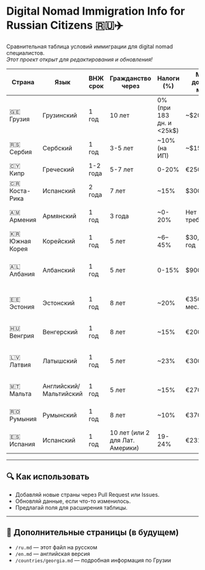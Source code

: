 # Digital Nomad Immigration Info for Russian Citizens 🇷🇺✈️

Сравнительная таблица условий иммиграции для digital nomad специалистов.  
*Этот проект открыт для редактирования и обновления!*

| Страна        | Язык       | ВНЖ срок | Гражданство через | Налоги (%) | Мин. доход / мес. | Примечания | 🔗 Сайт / Источник |
|---------------|------------|----------|--------------------|-------------|--------------------|------------|--------------------|
| 🇬🇪 Грузия     | Грузинский | 1 год    | 10 лет             | 0% (при 183 дн. и <25k$) | ~$2000     | Digital Nomad Виза | [georgia.travel/remote](https://georgia.travel/remote-work-from-georgia) |
| 🇷🇸 Сербия     | Сербский   | 1 год    | 3-5 лет            | ~10% (на ИП) | ~$1500             | Лояльна к россиянам | [mup.gov.rs](http://www.mup.gov.rs/wps/portal/sr) |
| 🇨🇾 Кипр       | Греческий  | 1-2 года | 5-7 лет            | 0-20%       | €2500              | Digital Nomad Виза | [cyprusdigitalnomadvisa.co](https://www.cyprusdigitalnomadvisa.co/) |
| 🇨🇷 Коста-Рика | Испанский  | 2 года   | 7 лет              | ~15%        | $3000              | Новая виза для удалённых | [migracion.go.cr](https://migracion.go.cr/) |
| 🇦🇲 Армения    | Армянский  | 1 год    | 3 года             | ~0-20%      | Нет требований     | ПМЖ и гражданство доступны | [mfa.am](https://www.mfa.am/en/visa/) |
| 🇰🇷 Южная Корея| Корейский  | 1 год    | 5 лет              | ~6–45%      | $30,000/год        | Digital Nomad Visa (2024) | [hikorea.go.kr](https://www.hikorea.go.kr/Main.pt) |
| 🇦🇱 Албания    | Албанский  | 1 год    | 5 лет              | 0-15%       | $900               | ВНЖ для удалённых (без DN визы) | [e-albania.al](https://e-albania.al/) |
| 🇪🇪 Эстония    | Эстонский  | 1 год    | 8 лет              | ~20%        | €3504/мес. брутто  | Одна из первых Digital Nomad виз | [nomadvisa.estonia.ee](https://nomadvisa.estonia.ee/) |
| 🇭🇺 Венгрия    | Венгерский | 1 год    | 8 лет              | ~15%        | €2000              | "White Card" — виза для удалённых | [enterhungary.gov.hu](https://enterhungary.gov.hu/) |
| 🇱🇻 Латвия     | Латышский  | 1 год    | 5 лет              | ~23%        | €3000              | Только для компаний из ЕС или OECD | [pmlp.gov.lv](https://www.pmlp.gov.lv/) |
| 🇲🇹 Мальта     | Английский/Мальтийский | 1 год | 5 лет      | ~15%        | €2700              | Nomad Residence Permit | [residencymalta.gov.mt](https://residencymalta.gov.mt/) |
| 🇷🇴 Румыния    | Румынский  | 1 год    | 8 лет              | ~10%        | €3700              | Digital Nomad виза с 2022 | [mae.ro](https://www.mae.ro/en) |
| 🇪🇸 Испания    | Испанский  | 1 год    | 10 лет (или 2 для Лат. Америки) | 19-24%  | €2316              | Digital Nomad Visa с 2023 | [sede.administracionespublicas.gob.es](https://sede.administracionespublicas.gob.es/) |


---

## 🔍 Как использовать

- Добавляй новые страны через Pull Request или Issues.
- Обновляй данные, если что-то изменилось.
- Предлагай поля для расширения таблицы.

---

## 📄 Дополнительные страницы (в будущем)

- `/ru.md` — этот файл на русском
- `/en.md` — английская версия
- `/countries/georgia.md` — подробная информация по Грузии
